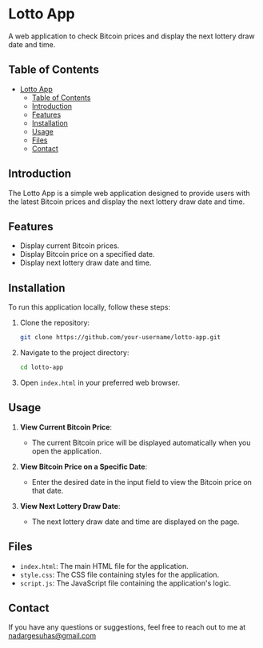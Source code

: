 # Lotto App

A web application to check Bitcoin prices and display the next lottery draw date and time.

## Table of Contents

- [Lotto App](#lotto-app)
  - [Table of Contents](#table-of-contents)
  - [Introduction](#introduction)
  - [Features](#features)
  - [Installation](#installation)
  - [Usage](#usage)
  - [Files](#files)
  - [Contact](#contact)

## Introduction

The Lotto App is a simple web application designed to provide users with the latest Bitcoin prices and display the next lottery draw date and time.

## Features

- Display current Bitcoin prices.
- Display Bitcoin price on a specified date.
- Display next lottery draw date and time.

## Installation

To run this application locally, follow these steps:

1. Clone the repository:

    ```sh
    git clone https://github.com/your-username/lotto-app.git
    ```

2. Navigate to the project directory:

    ```sh
    cd lotto-app
    ```

3. Open `index.html` in your preferred web browser.

## Usage

1. **View Current Bitcoin Price**:
   - The current Bitcoin price will be displayed automatically when you open the application.

2. **View Bitcoin Price on a Specific Date**:
   - Enter the desired date in the input field to view the Bitcoin price on that date.

3. **View Next Lottery Draw Date**:
   - The next lottery draw date and time are displayed on the page.

## Files

- `index.html`: The main HTML file for the application.
- `style.css`: The CSS file containing styles for the application.
- `script.js`: The JavaScript file containing the application's logic.


## Contact
If you have any questions or suggestions, feel free to reach out to me at nadargesuhas@gmail.com

